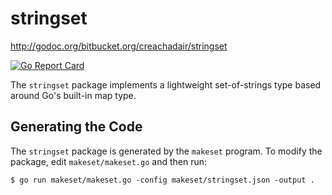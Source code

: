 # stringset

http://godoc.org/bitbucket.org/creachadair/stringset

[![Go Report Card](https://goreportcard.com/badge/bitbucket.org/creachadair/stringset)](https://goreportcard.com/report/bitbucket.org/creachadair/stringset)

The `stringset` package implements a lightweight set-of-strings type based
around Go's built-in map type.

## Generating the Code

The `stringset` package is generated by the `makeset` program. To modify the
package, edit `makeset/makeset.go` and then run:

    $ go run makeset/makeset.go -config makeset/stringset.json -output .
